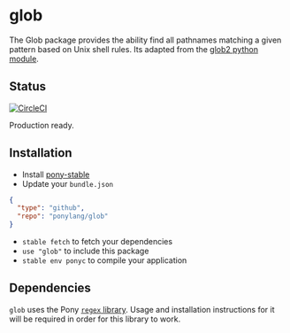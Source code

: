 
# glob

The Glob package provides the ability find all pathnames matching a given
pattern based on Unix shell rules. Its adapted from the
[glob2 python module](https://github.com/miracle2k/python-glob2).

## Status

[![CircleCI](https://circleci.com/gh/ponylang/glob.svg?style=svg)](https://circleci.com/gh/ponylang/glob)

Production ready.

## Installation

* Install [pony-stable](https://github.com/ponylang/pony-stable)
* Update your `bundle.json`

```json
{ 
  "type": "github",
  "repo": "ponylang/glob"
}
```

* `stable fetch` to fetch your dependencies
* `use "glob"` to include this package
* `stable env ponyc` to compile your application

## Dependencies

`glob` uses the Pony [`regex` library](https://github.com/ponylang/regex/). Usage and installation instructions for it will be required in order for this library to work.
